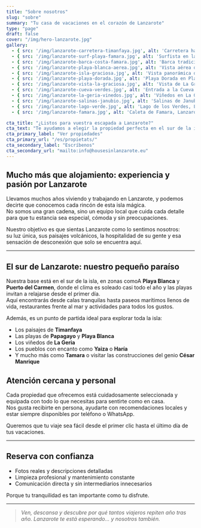 ```yaml
---
title: "Sobre nosotros"
slug: "sobre"
summary: "Tu casa de vacaciones en el corazón de Lanzarote"
type: "page"
draft: false
cover: "/img/hero-lanzarote.jpg"
gallery:
  - { src: '/img/lanzarote-carretera-timanfaya.jpg', alt: 'Carretera hacia Timanfaya, Lanzarote' }
  - { src: '/img/lanzarote-surf-playa-famara.jpg', alt: 'Surfista en la playa de Famara, Lanzarote' }
  - { src: '/img/lanzarote-barca-costa-famara.jpg', alt: 'Barca tradicional en la costa norte de Lanzarote' }
  - { src: '/img/lanzarote-playa-blanca-aerea.jpg', alt: 'Vista aérea de Playa Blanca, Lanzarote' }
  - { src: '/img/lanzarote-isla-graciosa.jpg', alt: 'Vista panorámica de La Graciosa desde Lanzarote' }
  - { src: '/img/lanzarote-playa-dorada.jpg', alt: 'Playa Dorada en Playa Blanca, Playa Blanca - Lanzarote' }
  - { src: '/img/lanzarote-vista-la-graciosa.jpg', alt: 'Vista de La Graciosa desde el Mirador del Río' }
  - { src: '/img/lanzarote-cueva-verdes.jpg', alt: 'Entrada a la Cueva de los Verdes, Lanzarote' }
  - { src: '/img/lanzarote-la-geria-vinedos.jpg', alt: 'Viñedos en La Geria, Lanzarote' }
  - { src: '/img/lanzarote-salinas-janubio.jpg', alt: 'Salinas de Janubio, Lanzarote' }
  - { src: '/img/lanzarote-lago-verde.jpg', alt: 'Lago de los Verdes, Lanzarote' }
  - { src: '/img/lanzarote-famara.jpg', alt: 'Caleta de Famara, Lanzarote' }

cta_title: "¿Listos para vuestra escapada a Lanzarote?"
cta_text: "Te ayudamos a elegir la propiedad perfecta en el sur de la isla: Playa Blanca y Puerto del Carmen."
cta_primary_label: "Ver propiedades"
cta_primary_url: "/es/propietats/"
cta_secondary_label: "Escríbenos"
cta_secondary_url: "mailto:info@housesinlanzarote.eu"
---
```


## Mucho más que alojamiento: experiencia y pasión por Lanzarote

Llevamos muchos años viviendo y trabajando en Lanzarote, y podemos decirte que conocemos cada rincón de esta isla mágica.  
No somos una gran cadena, sino un equipo local que cuida cada detalle para que tu estancia sea especial, cómoda y sin preocupaciones.

Nuestro objetivo es que sientas Lanzarote como lo sentimos nosotros:  
su luz única, sus paisajes volcánicos, la hospitalidad de su gente y esa sensación de desconexión que solo se encuentra aquí.

---

## El sur de Lanzarote: nuestro pequeño paraíso

Nuestra base está en el sur de la isla, en zonas comoA **Playa Blanca** y **Puerto del Carmen**, donde el clima es soleado casi todo el año y las playas invitan a relajarse desde el primer día.  
Aquí encontrarás desde calas tranquilas hasta paseos marítimos llenos de vida, restaurantes frente al mar y actividades para todos los gustos.

Además, es un punto de partida ideal para explorar toda la isla:  
- Los paisajes de **Timanfaya**  
- Las playas de **Papagayo** y **Playa Blanca** 
- Los viñedos de **La Geria**  
- Los pueblos con encanto como **Yaiza** o **Haría**  
- Y mucho más como **Tamara** o visitar las construcciones del genio **César Manrique**
<!--col-break-->

## Atención cercana y personal

Cada propiedad que ofrecemos está cuidadosamente seleccionada y equipada con todo lo que necesitas para sentirte como en casa.  
Nos gusta recibirte en persona, ayudarte con recomendaciones locales y estar siempre disponibles por teléfono o WhatsApp.

Queremos que tu viaje sea fácil desde el primer clic hasta el último día de tus vacaciones.

---

## Reserva con confianza

- Fotos reales y descripciones detalladas  
- Limpieza profesional y mantenimiento constante  
- Comunicación directa y sin intermediarios innecesarios  

Porque tu tranquilidad es tan importante como tu disfrute.

---



> *Ven, descansa y descubre por qué tantos viajeros repiten año tras año. Lanzarote te está esperando… y nosotros también.*